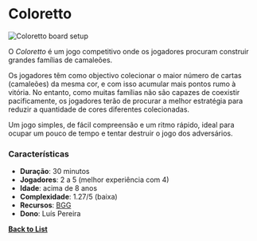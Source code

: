 # Coloretto

![Coloretto board setup](https://cf.geekdo-images.com/eM2KRzxdHhviw9c_3F-1Xg__imagepage/img/0mBH6j2BtgSui8xqMNDEEjN98pA=/fit-in/900x600/filters:no_upscale():strip_icc()/pic6044976.jpg)

O *Coloretto* é um jogo competitivo onde os jogadores procuram construir grandes famílias de camaleões.

Os jogadores têm como objectivo colecionar o maior número de cartas (camaleões) da mesma cor, e com isso acumular mais pontos rumo à vitória. No entanto, como muitas famílias não são capazes de coexistir pacificamente, os jogadores terão de procurar a melhor estratégia para reduzir a quantidade de cores diferentes colecionadas.

Um jogo simples, de fácil compreensão e um ritmo rápido, ideal para ocupar um pouco de tempo e tentar destruir o jogo dos adversários.

### Características

- **Duração**: 30 minutos
- **Jogadores**: 2 a 5 (melhor experiência com 4)
- **Idade**: acima de 8 anos
- **Complexidade**: 1.27/5 (baixa)
- **Recursos**: [BGG](https://boardgamegeek.com/boardgame/5782/coloretto)
- **Dono**: Luís Pereira

**[Back to List](../README.md)**

